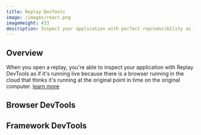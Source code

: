 ```yaml
---
title: Replay DevTools
image: /images/react.png
imageHeight: 433
description: Inspect your application with perfect reproducibility as if you were there when it happened.
---
```


## Overview

When you open a replay, you're able to inspect your application with Replay DevTools as if it's running live because there is a browser running in the cloud that thinks it's running at the original point in time on the original computer. [learn more](/time-travel-intro/what-is-time-travel)

## Browser DevTools

## Framework DevTools

